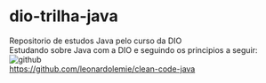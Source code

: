 # dio-trilha-java
Repositorio de estudos Java pelo curso da DIO<br>
Estudando sobre Java com a DIO e seguindo os principios a seguir:<br>
![github](https://img.shields.io/badge/github-000?style=for-the-badge&logo=github)
<br> https://github.com/leonardolemie/clean-code-java
